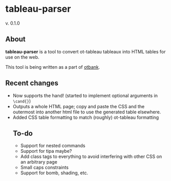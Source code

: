 # tableau-parser
v. 0.1.0
## About
**tableau-parser** is a tool to convert ot-tableau tableaux into HTML tables for use on the web.

This tool is being written as a part of [otbank](https://github.com/angus-lherrou/otbank).
## Recent changes
* Now supports the hand! (started to implement optional arguments in `\cand{}`)
* Outputs a whole HTML page; copy and paste the CSS and the outermost <table> into another html file to use the generated table elsewhere.
* Added CSS table formatting to match (roughly) ot-tableau formatting  

## To-do
* Support for nested commands
* Support for tipa maybe?
* Add class tags to everything to avoid interfering with other CSS on an arbitrary page
* Small caps constraints
* Support for bomb, shading, etc.
